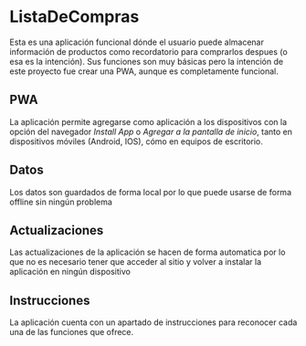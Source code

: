 # ListaDeCompras
Esta es una aplicación funcional dónde el usuario puede almacenar información de productos como recordatorio para comprarlos despues (o esa es la intención).
Sus funciones son muy básicas pero la intención de este proyecto fue crear una PWA, aunque es completamente funcional.

## PWA
La aplicación permite agregarse como aplicación a los dispositivos con la opción del navegador *Install App* o *Agregar a la pantalla de inicio*, tanto en dispositivos móviles (Android, IOS), cómo en equipos de escritorio.

## Datos
Los datos son guardados de forma local por lo que puede usarse de forma offline sin ningún problema

## Actualizaciones
Las actualizaciones de la aplicación se hacen de forma automatica por lo que no es necesario tener que acceder al sitio y volver a instalar la aplicación en ningún dispositivo

## Instrucciones
La aplicación cuenta con un apartado de instrucciones para reconocer cada una de las funciones que ofrece.
